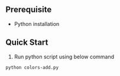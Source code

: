 ## Prerequisite
- Python installation

## Quick Start
1) Run python script using below command
```bash
python colors-add.py
```
